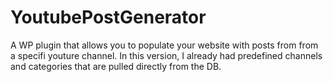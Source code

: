 # YoutubePostGenerator

A WP plugin that allows you to populate your website with posts from from a specifi youture channel.
In this version, I already had predefined channels and categories that are pulled directly from the DB.
